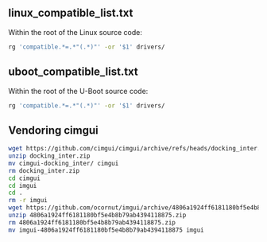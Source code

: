 ## linux_compatible_list.txt

Within the root of the Linux source code:
```sh
rg 'compatible.*=.*"(.*)"' -or '$1' drivers/
```

## uboot_compatible_list.txt

Within the root of the U-Boot source code:
```sh
rg 'compatible.*=.*"(.*)"' -or '$1' drivers/
```

## Vendoring cimgui

```sh
wget https://github.com/cimgui/cimgui/archive/refs/heads/docking_inter.zip
unzip docking_inter.zip
mv cimgui-docking_inter/ cimgui
rm docking_inter.zip
cd cimgui
cd imgui
cd .
rm -r imgui
wget https://github.com/ocornut/imgui/archive/4806a1924ff6181180bf5e4b8b79ab4394118875.zip
unzip 4806a1924ff6181180bf5e4b8b79ab4394118875.zip
rm 4806a1924ff6181180bf5e4b8b79ab4394118875.zip
mv imgui-4806a1924ff6181180bf5e4b8b79ab4394118875 imgui
```
